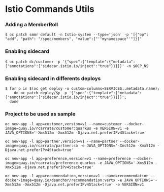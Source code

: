 # Istio Commands Utils

### Adding a MemberRoll
```console
$ oc patch smmr default -n Istio-system --type='json' -p '[{"op": "add", "path": "/spec/members", "value":["'"mynamespace"'"]}]'
```

### Enabling sidecard
```console
$ oc patch dc/customer -p '{"spec":{"template":{"metadata":{"annotations":{"sidecar.istio.io/inject":"true"}}}}}' -n $OCP_NS
```
### Enabling sidecard in differents deploys
```console
$ for p in $(oc get deploy -o custom-columns=SERVICES:.metadata.name);
    do oc patch deploy/$p -p '{"spec":{"template":{"metadata":{"annotations":{"sidecar.istio.io/inject":"true"}}}}}'; 
  done
```


### Project to be used as sample
```console
oc new-app -l app=customer,version=v1 --name=customer --docker-image=quay.io/rcarrata/customer:quarkus -e VERSION=v1 -e  JAVA_OPTIONS='-Xms512m -Xmx512m -Djava.net.preferIPv4Stack=true'

oc new-app -l app=partner,version=v1 --name=partner --docker-image=quay.io/rcarrata/partner:sb -e JAVA_OPTIONS='-Xms512m -Xmx512m -Djava.net.preferIPv4Stack=true' 

oc new-app -l app=preference,version=v1 --name=preference --docker-image=quay.io/rcarrata/preference:quarkus -e JAVA_OPTIONS='-Xms512m -Xmx512m -Djava.net.preferIPv4Stack=true'

oc new-app -l app=recommendation,version=v1 --name=recommendation --docker-image=quay.io/dsanchor/recommendation:vertx -e JAVA_OPTIONS='-Xms512m -Xmx512m -Djava.net.preferIPv4Stack=true' -e VERSION=v1
```


